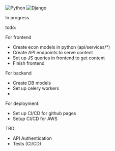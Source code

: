 ![Python](https://img.shields.io/badge/Python-3.7-blue.svg) ![Django](https://img.shields.io/badge/Django-2.1.7-blue.svg)

In progress

todo:

For frontend
- Create econ models in python (api/services/*)
- Create API endpoints to serve content
- Set up JS queries in frontend to get content
- Finish frontend

For backend
- Create DB models
- Set up celery workers
- 

For deployment:
- Set up CI/CD for github pages
- Setup CI/CD for AWS

TBD:
- API Authentication
- Tests (CI/CD)
